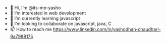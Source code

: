 - 👋 Hi, I’m @its-me-yasho
- 👀 I’m interested in web development
- 🌱 I’m currently learning javascript
- 💞️ I’m looking to collaborate on javascript, java, C
- 📫 How to reach me https://www.linkedin.com/in/yashodhan-chaudhari-9a7988175

<!---
its-me-yasho/its-me-yasho is a ✨ special ✨ repository because its `README.md` (this file) appears on your GitHub profile.
You can click the Preview link to take a look at your changes.
--->
